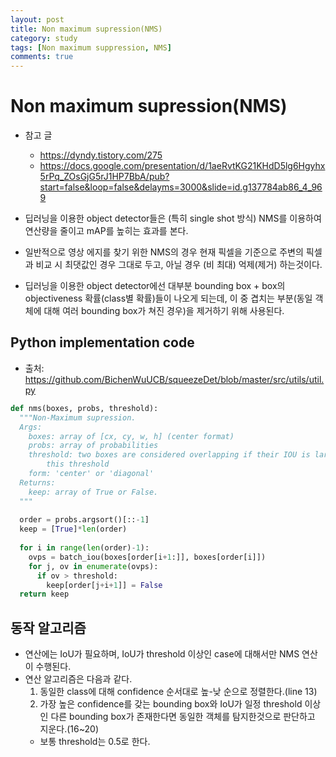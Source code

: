 ```yaml
---
layout: post
title: Non maximum supression(NMS)
category: study
tags: [Non maximum suppression, NMS]
comments: true
---
```


# Non maximum supression(NMS)

- 참고 글
  - https://dyndy.tistory.com/275
  - https://docs.google.com/presentation/d/1aeRvtKG21KHdD5lg6Hgyhx5rPq_ZOsGjG5rJ1HP7BbA/pub?start=false&loop=false&delayms=3000&slide=id.g137784ab86_4_969

- 딥러닝을 이용한 object detector들은 (특히 single shot 방식) NMS를 이용하여 연산량을 줄이고 mAP를 높히는 효과를 본다.
- 일반적으로 영상 에지를 찾기 위한 NMS의 경우 현재 픽셀을 기준으로 주변의 픽셀과 비교 시 최댓값인 경우 그대로 두고, 아닐 경우 (비 최대) 억제(제거) 하는것이다.

- 딥러닝을 이용한 object detector에선 대부분 bounding box + box의 objectiveness 확률(class별 확률)들이 나오게 되는데, 이 중 겹치는 부분(동일 객체에 대해 여러 bounding box가 쳐진 경우)을 제거하기 위해 사용된다.

## Python implementation code
- 출처: https://github.com/BichenWuUCB/squeezeDet/blob/master/src/utils/util.py

```python
def nms(boxes, probs, threshold):
  """Non-Maximum supression.
  Args:
    boxes: array of [cx, cy, w, h] (center format)
    probs: array of probabilities
    threshold: two boxes are considered overlapping if their IOU is largher than
        this threshold
    form: 'center' or 'diagonal'
  Returns:
    keep: array of True or False.
  """
 
  order = probs.argsort()[::-1]
  keep = [True]*len(order)
 
  for i in range(len(order)-1):
    ovps = batch_iou(boxes[order[i+1:]], boxes[order[i]])
    for j, ov in enumerate(ovps):
      if ov > threshold:
        keep[order[j+i+1]] = False
  return keep
```

## 동작 알고리즘
- 연산에는 IoU가 필요하며, IoU가 threshold 이상인 case에 대해서만 NMS 연산이 수행된다.
- 연산 알고리즘은 다음과 같다.
  1. 동일한 class에 대해 confidence 순서대로 높-낮 순으로 정렬한다.(line 13)
  2. 가장 높은 confidence를 갖는 bounding box와 IoU가 일정 threshold 이상인 다른 bounding box가 존재한다면 동일한 객체를 탐지한것으로 판단하고 지운다.(16~20)
    - 보통 threshold는 0.5로 한다.
